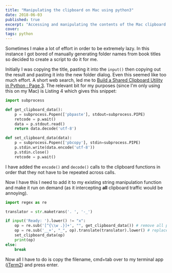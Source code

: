```yaml
---
title: "Manipulating the clipboard on Mac using python3"
date: 2018-06-03
published: true
excerpt: "Accessing and manipulating the contents of the Mac clipboard using Python3."
cover:
tags: python
---
```


Sometimes I make a lot of effort in order to be extremely lazy. In this instance I got bored of manually generating folder names from book titles so decided to create a script to do it for me.

Initially I was copying the title, pasting it into the `input()` then copying out the result and pasting it into the new folder dialog. Even this seemed like too much effort. A short web search, led me to [Build a Shared Clipboard Utility in Python : Page 3](http://www.devx.com/opensource/Article/37233/0/page/3). The relevant bit for my purposes (since I'm only using this on my Mac) is Listing 4 which gives this snippet:

```python
import subprocess

def get_clipboard_data():
    p = subprocess.Popen(['pbpaste'], stdout=subprocess.PIPE)
    retcode = p.wait()
    data = p.stdout.read()
    return data.decode('utf-8')

def set_clipboard_data(data):
    p = subprocess.Popen(['pbcopy'], stdin=subprocess.PIPE)
    p.stdin.write(data.encode('utf-8'))
    p.stdin.close()
    retcode = p.wait()
```

I have added the `encode()` and `decode()` calls to the clipboard functions in order that they not have to be repeated across calls.

Now I have this I need to add it to my existing string manipulation function and make it run on demand (as it intercepting **all** clipboard traffic would be annoying).

```python
import regex as re

translator = str.maketrans('. ', '-_')

if input('Ready: ').lower() != "x":
    op = re.sub('[^{\\w .}]+', "", get_clipboard_data()) # remove all punctuation apart from periods
    op = re.sub('__+', "_", op).translate(translator).lower() # replace any resulting __ with _, switch . for -
    set_clipboard_data(op)
    print(op)
else:
    break
```

Now all I have to do is copy the filename, cmd+tab over to my terminal app ([iTerm2](https://www.iterm2.com/)) and press enter.

